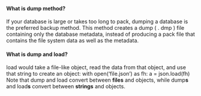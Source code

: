 #### What is dump method?

If your database is large or takes too long to pack, dumping a database is the preferred backup method. This method creates a dump ( . dmp ) file containing only the database metadata, instead of producing a pack file that contains the file system data as well as the metadata.

#### What is dump and load?

load would take a file-like object, read the data from that object, and use that string to create an object: with open(‘file.json’) as fh: a = json.load(fh) Note that dump and load convert between **files** and objects, while dump**s** and load**s** convert between **strings** and objects.